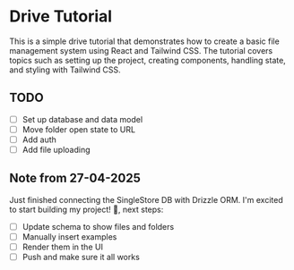 # Drive Tutorial

This is a simple drive tutorial that demonstrates how to create a basic file management system using React and Tailwind CSS. The tutorial covers topics such as setting up the project, creating components, handling state, and styling with Tailwind CSS.

## TODO

- [ ] Set up database and data model
- [ ] Move folder open state to URL
- [ ] Add auth
- [ ] Add file uploading

## Note from 27-04-2025

Just finished connecting the SingleStore DB with Drizzle ORM. I'm excited to start building my project! 🚀, next steps:

- [ ] Update schema to show files and folders
- [ ] Manually insert examples
- [ ] Render them in the UI
- [ ] Push and make sure it all works